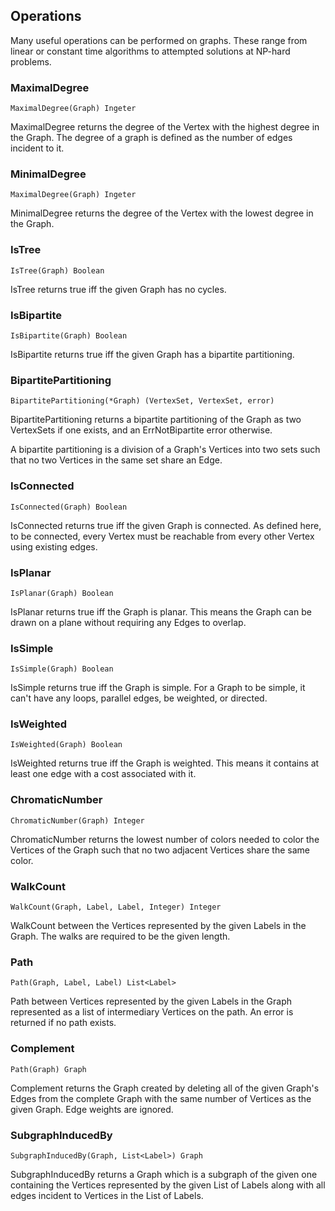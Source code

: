 ## Operations

Many useful operations can be performed on graphs. These range from linear or
constant time algorithms to attempted solutions at NP-hard problems.

### MaximalDegree

`MaximalDegree(Graph) Ingeter`

MaximalDegree returns the degree of the Vertex with the highest degree in the
Graph. The degree of a graph is defined as the number of edges incident to it.

### MinimalDegree

`MaximalDegree(Graph) Ingeter`

MinimalDegree returns the degree of the Vertex with the lowest degree in the
Graph.

### IsTree

`IsTree(Graph) Boolean`

IsTree returns true iff the given Graph has no cycles.

### IsBipartite

`IsBipartite(Graph) Boolean`

IsBipartite returns true iff the given Graph has a bipartite partitioning.

### BipartitePartitioning

`BipartitePartitioning(*Graph) (VertexSet, VertexSet, error)`

BipartitePartitioning returns a bipartite partitioning of the Graph as two
VertexSets if one exists, and an ErrNotBipartite error otherwise.

A bipartite partitioning is a division of a Graph's Vertices into two sets such
that no two Vertices in the same set share an Edge.

### IsConnected

`IsConnected(Graph) Boolean`

IsConnected returns true iff the given Graph is connected. As defined here, to
be connected, every Vertex must be reachable from every other Vertex using
existing edges.

### IsPlanar

`IsPlanar(Graph) Boolean`

IsPlanar returns true iff the Graph is planar. This means the Graph can be drawn
on a plane without requiring any Edges to overlap.

### IsSimple

`IsSimple(Graph) Boolean`

IsSimple returns true iff the Graph is simple. For a Graph to be simple, it
can't have any loops, parallel edges, be weighted, or directed.

### IsWeighted

`IsWeighted(Graph) Boolean`

IsWeighted returns true iff the Graph is weighted. This means it contains at
least one edge with a cost associated with it.

### ChromaticNumber

`ChromaticNumber(Graph) Integer`

ChromaticNumber returns the lowest number of colors needed to color the Vertices
of the Graph such that no two adjacent Vertices share the same color.

### WalkCount

`WalkCount(Graph, Label, Label, Integer) Integer`

WalkCount between the Vertices represented by the given Labels in the Graph. The
walks are required to be the given length.

### Path

`Path(Graph, Label, Label) List<Label>`

Path between Vertices represented by the given Labels in the Graph represented
as a list of intermediary Vertices on the path. An error is returned if no path
exists.

### Complement

`Path(Graph) Graph`

Complement returns the Graph created by deleting all of the given Graph's Edges
from the complete Graph with the same number of Vertices as the given Graph.
Edge weights are ignored.

### SubgraphInducedBy

`SubgraphInducedBy(Graph, List<Label>) Graph`

SubgraphInducedBy returns a Graph which is a subgraph of the given one
containing the Vertices represented by the given List of Labels along with all
edges incident to Vertices in the List of Labels.
